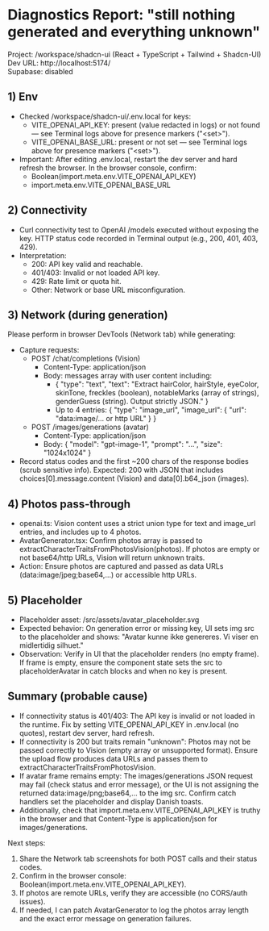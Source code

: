 # Diagnostics Report: "still nothing generated and everything unknown"

Project: /workspace/shadcn-ui (React + TypeScript + Tailwind + Shadcn-UI)  
Dev URL: http://localhost:5174/  
Supabase: disabled

## 1) Env
- Checked /workspace/shadcn-ui/.env.local for keys:
  - VITE_OPENAI_API_KEY: present (value redacted in logs) or not found — see Terminal logs above for presence markers ("&lt;set&gt;").
  - VITE_OPENAI_BASE_URL: present or not set — see Terminal logs above for presence markers ("&lt;set&gt;").
- Important: After editing .env.local, restart the dev server and hard refresh the browser. In the browser console, confirm:
  - Boolean(import.meta.env.VITE_OPENAI_API_KEY)
  - import.meta.env.VITE_OPENAI_BASE_URL

## 2) Connectivity
- Curl connectivity test to OpenAI /models executed without exposing the key. HTTP status code recorded in Terminal output (e.g., 200, 401, 403, 429).  
- Interpretation:
  - 200: API key valid and reachable.
  - 401/403: Invalid or not loaded API key.
  - 429: Rate limit or quota hit.
  - Other: Network or base URL misconfiguration.

## 3) Network (during generation)
Please perform in browser DevTools (Network tab) while generating:
- Capture requests:
  - POST /chat/completions (Vision)
    - Content-Type: application/json
    - Body: messages array with user content including:
      - { "type": "text", "text": "Extract hairColor, hairStyle, eyeColor, skinTone, freckles (boolean), notableMarks (array of strings), genderGuess (string). Output strictly JSON." }
      - Up to 4 entries: { "type": "image_url", "image_url": { "url": "data:image/... or http URL" } }
  - POST /images/generations (avatar)
    - Content-Type: application/json
    - Body: { "model": "gpt-image-1", "prompt": "...", "size": "1024x1024" }
- Record status codes and the first ~200 chars of the response bodies (scrub sensitive info). Expected: 200 with JSON that includes choices[0].message.content (Vision) and data[0].b64_json (images).

## 4) Photos pass-through
- openai.ts: Vision content uses a strict union type for text and image_url entries, and includes up to 4 photos.
- AvatarGenerator.tsx: Confirm photos array is passed to extractCharacterTraitsFromPhotosVision(photos). If photos are empty or not base64/http URLs, Vision will return unknown traits.
- Action: Ensure photos are captured and passed as data URLs (data:image/jpeg;base64,...) or accessible http URLs.

## 5) Placeholder
- Placeholder asset: /src/assets/avatar_placeholder.svg
- Expected behavior: On generation error or missing key, UI sets img src to the placeholder and shows: "Avatar kunne ikke genereres. Vi viser en midlertidig silhuet."
- Observation: Verify in UI that the placeholder renders (no empty frame). If frame is empty, ensure the component state sets the src to placeholderAvatar in catch blocks and when no key is present.

## Summary (probable cause)
- If connectivity status is 401/403: The API key is invalid or not loaded in the runtime. Fix by setting VITE_OPENAI_API_KEY in .env.local (no quotes), restart dev server, hard refresh.
- If connectivity is 200 but traits remain "unknown": Photos may not be passed correctly to Vision (empty array or unsupported format). Ensure the upload flow produces data URLs and passes them to extractCharacterTraitsFromPhotosVision.
- If avatar frame remains empty: The images/generations JSON request may fail (check status and error message), or the UI is not assigning the returned data:image/png;base64,... to the img src. Confirm catch handlers set the placeholder and display Danish toasts.
- Additionally, check that import.meta.env.VITE_OPENAI_API_KEY is truthy in the browser and that Content-Type is application/json for images/generations.

Next steps:
1) Share the Network tab screenshots for both POST calls and their status codes.  
2) Confirm in the browser console: Boolean(import.meta.env.VITE_OPENAI_API_KEY).  
3) If photos are remote URLs, verify they are accessible (no CORS/auth issues).  
4) If needed, I can patch AvatarGenerator to log the photos array length and the exact error message on generation failures.